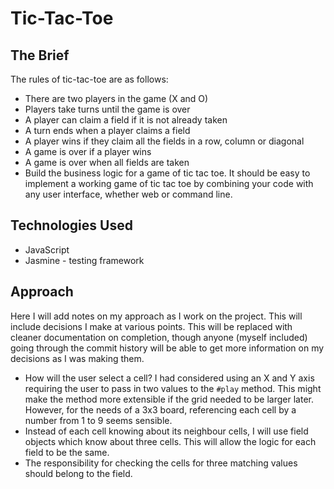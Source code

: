Tic-Tac-Toe
===============================

## The Brief

The rules of tic-tac-toe are as follows:

* There are two players in the game (X and O)
* Players take turns until the game is over
* A player can claim a field if it is not already taken
* A turn ends when a player claims a field
* A player wins if they claim all the fields in a row, column or diagonal
* A game is over if a player wins
* A game is over when all fields are taken
* Build the business logic for a game of tic tac toe. It should be easy to implement a working game of tic tac toe by combining your code with any user interface, whether web or command line.

## Technologies Used

* JavaScript
* Jasmine - testing framework

## Approach

Here I will add notes on my approach as I work on the project. This will include decisions I make at various points. This will be replaced with cleaner documentation on completion, though anyone (myself included) going through the commit history will be able to get more information on my decisions as I was making them.

* How will the user select a cell? I had considered using an X and Y axis requiring the user to pass in two values to the `#play` method. This might make the method more extensible if the grid needed to be larger later. However, for the needs of a 3x3 board, referencing each cell by a number from 1 to 9 seems sensible.
* Instead of each cell knowing about its neighbour cells, I will use field objects which know about three cells. This will allow the logic for each field to be the same.
* The responsibility for checking the cells for three matching values should belong to the field.
